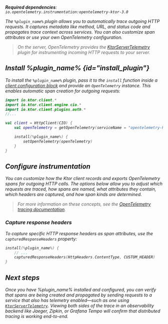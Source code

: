 [//]: # (title: Distributed tracing with OpenTelemetry in Ktor Client)

<show-structure for="chapter" depth="2"/>
<primary-label ref="client-plugin"/>
<var name="plugin_name" value="KtorClientTelemetry"/>

<tldr>
<p>
<b>Required dependencies</b>: <code>io.opentelemetry.instrumentation:opentelemetry-ktor-3.0</code>
</p>
<var name="example_name" value="opentelemetry"/>
<include from="lib.topic" element-id="download_example"/>
</tldr>

<include from="server-opentelemetry.md" element-id="opentelemetry-description"/>

The `%plugin_name%` plugin allows you to automatically trace outgoing HTTP requests. It captures metadata like method,
URL, and status code and propagates trace context across services. You can also customize span attributes or use your
own OpenTelemetry configuration.

> On the server, OpenTelemetry provides the [KtorServerTelemetry](server-opentelemetry.md) plugin for instrumenting
> incoming HTTP requests to your server.

<include from="server-opentelemetry.md" element-id="add_dependencies"/>

## Install %plugin_name% {id="install_plugin"}

To install the `%plugin_name%` plugin, pass it to the `install` function inside a
[client configuration block](client-create-and-configure.md#configure-client) and provide an `OpenTelemetry` instance.
This enables automatic span creation for outgoing requests:

```kotlin
import io.ktor.client.*
import io.ktor.client.engine.cio.*
import io.ktor.client.plugins.auth.*
//...

val client = HttpClient(CIO) {
    val openTelemetry = getOpenTelemetry(serviceName = "opentelemetry-ktor-client")

    install(%plugin_name%) {
        setOpenTelemetry(openTelemetry)
    }
}
```

## Configure instrumentation

You can customize how the Ktor client records and exports OpenTelemetry spans for outgoing HTTP calls. The options below
allow you to adjust which requests are traced, how spans are named, what attributes they contain, which headers are
captured, and how span kinds are determined.

> For more information on these concepts, see the
> [OpenTelemetry tracing documentation](https://opentelemetry.io/docs/concepts/signals/traces/).

<include from="server-opentelemetry.md" element-id="config-known-methods"/>
<include from="server-opentelemetry.md" element-id="config-request-headers"/>

### Capture response headers

To capture specific HTTP response headers as span attributes, use the `capturedResponseHeaders` property:

```kotlin
install(%plugin_name%) {
    // ...
    capturedResponseHeaders(HttpHeaders.ContentType, CUSTOM_HEADER)
}
```

<include from="server-opentelemetry.md" element-id="config-custom-attributes"/>

## Next steps

Once you have %plugin_name% installed and configured, you can verify that spans are being created and propagated by
sending requests to a service that also has telemetry enabled—such as one using
[`KtorServerTelemetry`](server-opentelemetry.md). Viewing both sides of the trace in an observability backend like
Jaeger, Zipkin, or Grafana Tempo will confirm that distributed tracing is working end-to-end.